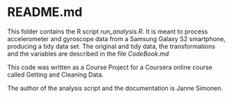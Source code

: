 README.md
========================================================

This folder contains the R script *run_analysis.R*. It is meant to process accelerometer and gyroscope data from a Samsung Galaxy S2 smartphone, producing a tidy data set. The original and tidy data, the transformations and the variables are described in the file *CodeBook.md*

This code was written as a Course Project for a Coursera online course called Getting and Cleaning Data. 

The author of the analysis script and the documentation is Janne Simonen.
